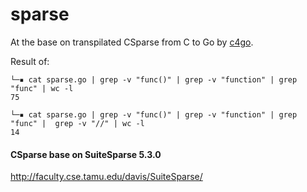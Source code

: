 # sparse

At the base on transpilated CSparse from C to Go by [c4go](https://github.com/Konstantin8105/c4go).



Result of:
```
└─▪ cat sparse.go | grep -v "func()" | grep -v "function" | grep "func" | wc -l
75

└─▪ cat sparse.go | grep -v "func()" | grep -v "function" | grep "func" |  grep -v "//" | wc -l
14
```

#### **CSparse base on SuiteSparse 5.3.0**

http://faculty.cse.tamu.edu/davis/SuiteSparse/
